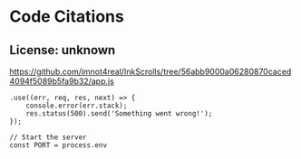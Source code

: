 # Code Citations

## License: unknown
https://github.com/imnot4real/InkScrolls/tree/56abb9000a06280870caced4094f5089b5fa9b32/app.js

```
.use((err, req, res, next) => {
    console.error(err.stack);
    res.status(500).send('Something went wrong!');
});

// Start the server
const PORT = process.env
```

